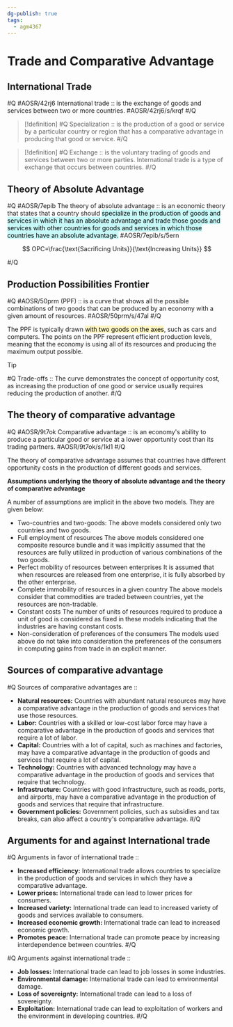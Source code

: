 ```yaml
---
dg-publish: true
tags:
  - agm4367
---
```


# Trade and Comparative Advantage  
## International Trade

#Q  #AOSR/42rj6
International trade :: is the exchange of goods and services between two or more countries.  #AOSR/42rj6/s/krqf
#/Q 

> [!definition]
> #Q
> Specialization :: is the production of a good or service by a particular country or region that has a comparative advantage in producing that good or service. 
> #/Q 

> [!definition]
> #Q 
> Exchange :: is the voluntary trading of goods and services between two or more parties. International trade is a type of exchange that occurs between countries.
> #/Q 


## Theory of Absolute Advantage
#Q #AOSR/7epib
The theory of absolute advantage :: is an economic theory that states that a country should <mark style="background: #ABF7F7A6;">specialize in the production of goods and services in which it has an absolute advantage and trade those goods and services with other countries for goods and services in which those countries have an absolute advantage.</mark> #AOSR/7epib/s/5ern

$$
OPC=\frac{\text{Sacrificing Units}}{\text{Increasing Units}}
$$

#/Q 

## Production Possibilities Frontier
#Q #AOSR/50prm
(PPF) :: is a curve that shows all the possible combinations of two goods that can be produced by an economy with a given amount of resources.  #AOSR/50prm/s/47al
#/Q 

The PPF is typically drawn <mark style="background: #FFF3A3A6;">with two goods on the axes</mark>, such as cars and computers. The points on the PPF represent efficient production levels, meaning that the economy is using all of its resources and producing the maximum output possible.


> [!tip]
> #Q
> Trade-offs :: The curve demonstrates the concept of opportunity cost, as increasing the production of one good or service usually requires reducing the production of another. 
> #/Q 
## The theory of comparative advantage  
#Q #AOSR/9t7ok
Comparative advantage :: is an economy's ability to produce a particular good or service at a lower opportunity cost than its trading partners. #AOSR/9t7ok/s/1kl1
#/Q 

The theory of comparative advantage assumes that countries have different opportunity costs in the production of different goods and services. 


**Assumptions underlying the theory of absolute advantage  and the theory of comparative advantage**

A number of assumptions are implicit in the above two models. They are given below:

- Two-countries and two-goods:  The above models considered only two countries and two goods. 
- Full employment of resources  The above models considered one composite resource bundle and it was  implicitly assumed that the resources are fully utilized in production of various  combinations of the two goods. 
- Perfect mobility of resources between enterprises  It is assumed that when resources are released from one enterprise, it is fully  absorbed by the other enterprise.
- Complete immobility of resources in a given country  The above models consider that commodities are traded between countries, yet  the resources are non-tradable. 
- Constant costs  The number of units of resources required to produce a unit of good is considered  as fixed in these models indicating that the industries are having constant costs.  
- Non-consideration of preferences of the consumers  The models used above do not take into consideration the preferences of the  consumers in computing gains from trade in an explicit manner.

## Sources of comparative advantage  
#Q 
Sources of comparative advantages are ::
- **Natural resources:** Countries with abundant natural resources may have a comparative advantage in the production of goods and services that use those resources.
- **Labor:** Countries with a skilled or low-cost labor force may have a comparative advantage in the production of goods and services that require a lot of labor. 
- **Capital:** Countries with a lot of capital, such as machines and factories, may have a comparative advantage in the production of goods and services that require a lot of capital.
- **Technology:** Countries with advanced technology may have a comparative advantage in the production of goods and services that require that technology. 
- **Infrastructure:** Countries with good infrastructure, such as roads, ports, and airports, may have a comparative advantage in the production of goods and services that require that infrastructure. 
- **Government policies:** Government policies, such as subsidies and tax breaks, can also affect a country's comparative advantage. 
#/Q 

## Arguments for and against International trade  
#Q 
Arguments in favor of international trade ::
- **Increased efficiency:** International trade allows countries to specialize in the production of goods and services in which they have a comparative advantage. 
- **Lower prices:** International trade can lead to lower prices for consumers.
- **Increased variety:** International trade can lead to increased variety of goods and services available to consumers. 
- **Increased economic growth:** International trade can lead to increased economic growth. 
- **Promotes peace:** International trade can promote peace by increasing interdependence between countries.
#/Q 


#Q 
Arguments against international trade ::
- **Job losses:** International trade can lead to job losses in some industries. 
- **Environmental damage:** International trade can lead to environmental damage. 
- **Loss of sovereignty:** International trade can lead to a loss of sovereignty. 
- **Exploitation:** International trade can lead to exploitation of workers and the environment in developing countries.
#/Q 